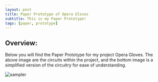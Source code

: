 ```yaml
---
layout: post
title: Paper Prototype of Opera Gloves
subtitle: This is my Paper Prototype!
tags: [paper, prototype]
---
```


## Overview:
Below you will find the Paper Prototype for my project Opera Gloves. The above image are the circuits within the project, and the bottom image is a simplified version of the circuitry for ease of understanding. 


![sampler](https://luciasher.github.io/img/prototype.jpeg)
